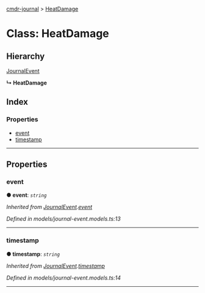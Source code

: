 [cmdr-journal](../README.md) > [HeatDamage](../classes/heatdamage.md)



# Class: HeatDamage

## Hierarchy


 [JournalEvent](journalevent.md)

**↳ HeatDamage**







## Index

### Properties

* [event](heatdamage.md#event)
* [timestamp](heatdamage.md#timestamp)



---
## Properties
<a id="event"></a>

###  event

**●  event**:  *`string`* 

*Inherited from [JournalEvent](journalevent.md).[event](journalevent.md#event)*

*Defined in models/journal-event.models.ts:13*





___

<a id="timestamp"></a>

###  timestamp

**●  timestamp**:  *`string`* 

*Inherited from [JournalEvent](journalevent.md).[timestamp](journalevent.md#timestamp)*

*Defined in models/journal-event.models.ts:14*





___


